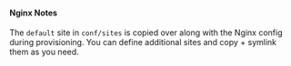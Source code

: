#### Nginx Notes

The `default` site in `conf/sites` is copied over along with the Nginx config during provisioning. You can define additional sites and copy + symlink them as you need.
